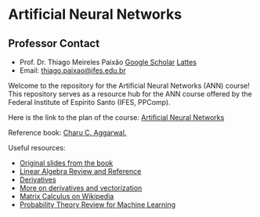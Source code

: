 # Artificial Neural Networks

## Professor Contact

- Prof. Dr. Thiago Meireles Paixão [Google Scholar](https://scholar.google.com/citations?user=AuizbbAAAAAJ&hl=pt-BR) [Lattes](http://lattes.cnpq.br/2961730349897943)
- Email: [thiago.paixao@ifes.edu.br](mailto:thiago.paixao@ifes.edu.br)
  
Welcome to the repository for the Artificial Neural Networks (ANN) course! This repository serves as a resource hub for the ANN course offered by the Federal Institute of Espírito Santo (IFES, PPComp).

Here is the link to the plan of the course: [Artificial Neural Networks](https://docs.google.com/spreadsheets/d/1Ao_atHMogFNuHYEmRCTu6_ZHLpxAZ3pdVerk5USYzok/edit?usp=sharing)

Reference book: [Charu C. Aggarwal.](https://www.charuaggarwal.net/neural.htm)

Useful resources:
* [Original slides from the book](https://www.charuaggarwal.net/AllSlides.pdf)
* [Linear Algebra Review and Reference](http://cs229.stanford.edu/section/cs229-linalg.pdf)
* [Derivatives](http://cs231n.github.io/optimization-2/)
* [More on derivatives and vectorization](https://cs231n.stanford.edu/handouts/derivatives.pdf)
* [Matrix Calculus on Wikipedia](https://en.wikipedia.org/wiki/Matrix_calculus) 
* [Probability Theory Review for Machine Learning](http://cs229.stanford.edu/section/cs229-prob.pdf)